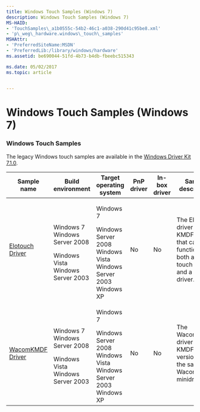 ```yaml
---
title: Windows Touch Samples (Windows 7)
description: Windows Touch Samples (Windows 7)
MS-HAID:
- 'TouchSamples\_a1b0555c-54b2-46c1-a038-290d41c95be8.xml'
- 'p\_weg\_hardware.windows\_touch\_samples'
MSHAttr:
- 'PreferredSiteName:MSDN'
- 'PreferredLib:/library/windows/hardware'
ms.assetid: be690044-51fd-4b73-b4db-fbeebc515343

ms.date: 05/02/2017
ms.topic: article


---
```


# Windows Touch Samples (Windows 7)


### Windows Touch Samples

The legacy Windows touch samples are available in the [Windows Driver Kit 7.1.0](http://go.microsoft.com/fwlink/?LinkId=309786).

<table style="width:100%;">
<colgroup>
<col width="16%" />
<col width="16%" />
<col width="16%" />
<col width="16%" />
<col width="16%" />
<col width="16%" />
</colgroup>
<thead>
<tr class="header">
<th>Sample name</th>
<th>Build environment</th>
<th>Target operating system</th>
<th>PnP driver</th>
<th>In-box driver</th>
<th>Sample description</th>
</tr>
</thead>
<tbody>
<tr class="odd">
<td><p><a href="elotouch-driver.md" data-raw-source="[Elotouch Driver](elotouch-driver.md)">Elotouch Driver</a></p></td>
<td><p></p>
Windows 7
Windows Server 2008
<p></p>
Windows Vista
Windows Server 2003</td>
<td><p>Windows 7</p>
<p></p>
Windows Server 2008
Windows Vista
Windows Server 2003
Windows XP</td>
<td><p>No</p></td>
<td><p>No</p></td>
<td><p>The Elotouch driver is a KMDF driver that can function as both a multi-touch driver and a mouse driver.</p></td>
</tr>
<tr class="even">
<td><p><a href="wacomkmdf-driver.md" data-raw-source="[WacomKMDF Driver](wacomkmdf-driver.md)">WacomKMDF Driver</a></p></td>
<td><p></p>
Windows 7
Windows Server 2008
<p></p>
Windows Vista
Windows Server 2003</td>
<td><p>Windows 7</p>
<p></p>
Windows Server 2008
Windows Vista
Windows Server 2003
Windows XP</td>
<td><p>No</p></td>
<td><p>No</p></td>
<td><p>The WacomKMDF driver is a KMDF version of the sample Wacom HID minidriver.</p></td>
</tr>
</tbody>
</table>

 

 

 






